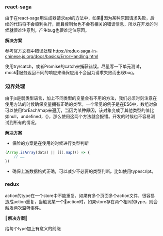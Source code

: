 ### react-saga

由于在react-saga用生成器请求api的方法中，如果因为某种原因请求失败，后续的代码将不会顺利执行，而且控制台也不会有相关的错误信息，所以在开发的时候就很难注意到，产生bug也很难定位原因。

**解决方案**

参考官方文档中错误处理
https://redux-saga-in-chinese.js.org/docs/basics/ErrorHandling.html

使用try/catch，或者Promise的catch来捕获错误。尽量写一下单元测试，mock服务返回不同的响应来确保应用不会因为请求失败而出现bug。

### 边界处理

由于js是弱类型语言，加上不同类型的变量会有不用的方法，我们必须时刻注意在使用方法的时候确保变量拥有正确的类型。一个常见的例子是在ES6中，数组对象可以使用forEach/map来遍历，当因为某种原因，该对象变成了其他类型的值比如null，undefined，{}，那么使用这两个方法就会报错。开发的时候也不容易测试到所有的情况。

**解决方案**
- 保险的方案是在使用的时候进行类型判断

```js
(Array.isArray(data) || []).map(() => {
    // ……
})

```
- 确保上游数据格式正确，可以减少不必要的类型判断。比如使用typescript。

### redux

action的type在一个store中不能重复，如果有多个页面多个action文件，很容易造成action重复，当触发某一个action时，如果store存在两个相同的type，则会触发两次监听事件。

**解决方案**

给每个type加上有意义的前缀